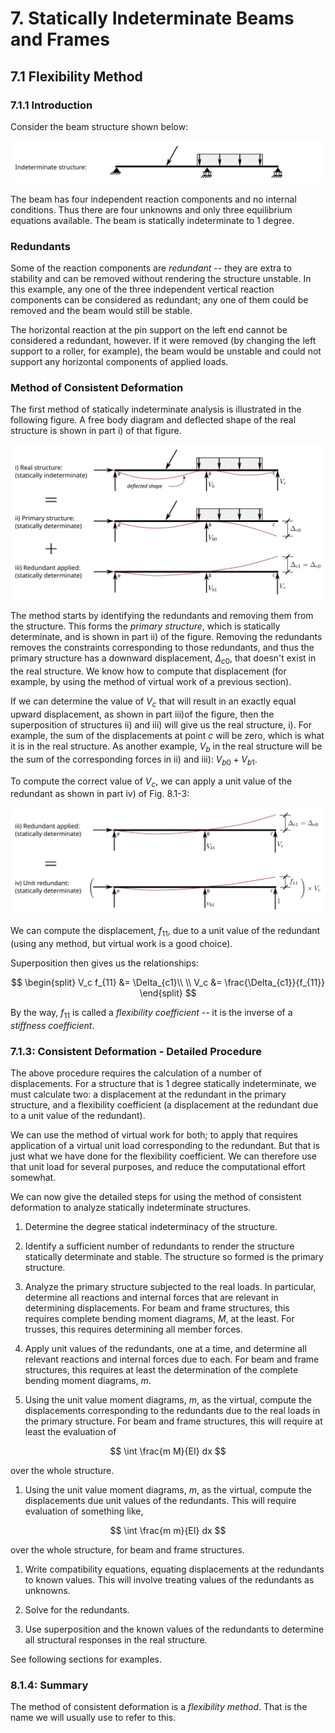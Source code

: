  # 7. Statically Indeterminate Beams and Frames
 
 ## 7.1 Flexibility Method
 
 ### 7.1.1 Introduction
 
 
Consider the beam structure shown below:

![Figure](../../../..//images/sibeams/flexibility/introduction/consistent-deformation-0.svg)

The beam has four independent reaction components and no internal
conditions.  Thus there are four unknowns and only three equilibrium
equations available.  The beam is statically indeterminate to 1
degree.

### Redundants

Some of the reaction components are _redundant_ -- they are extra to
stability and can be removed without rendering the structure unstable.
In this example, any one of the three independent vertical reaction
components can be considered as redundant; any one of them could be
removed and the beam would still be stable.

The horizontal reaction at the pin support on the left end cannot be
considered a redundant, however.  If it were removed (by changing the
left support to a roller, for example), the beam would be unstable and
could not support any horizontal components of applied loads.

### Method of Consistent Deformation

The first method of statically indeterminate analysis is illustrated
in the following figure.  A free body diagram and deflected shape of
the real structure is shown in part i) of that figure.

![Figure](../../../..//images/sibeams/flexibility/introduction/consistent-deformation-1.svg)
 

The method starts by identifying the redundants and removing them from
the structure.  This forms the _primary structure_, which is
statically determinate, and is shown in part ii) of the figure.
Removing the redundants removes the constraints corresponding to those
redundants, and thus the primary structure has a downward
displacement, $\Delta_{c0}$, that doesn't exist in the real
structure.  We know how to compute that displacement (for example, by
using the method of virtual work of a previous section).

If we can determine the value of $V_c$ that will result in an
exactly equal upward displacement, as shown in part iii)of the figure,
then the superposition of structures ii) and iii) will give us the
real structure, i).  For example, the sum of the displacements at
point _c_ will be zero, which is what it is in the real structure.  As
another example, $V_b$ in the real structure will be the sum of
the corresponding forces in ii) and iii): $V_{b0}+V_{b1}$.

To compute the correct value of $V_c$, we can apply a unit value of
the redundant as shown in part iv) of Fig. 8.1-3:

 ![Figure](../../../..//images/sibeams/flexibility/introduction/consistent-deformation-2.svg)

We can compute the displacement, $f_{11}$, due to a unit value of the
redundant (using any method, but virtual work is a good choice).

Superposition then gives us the relationships:

$$
   \begin{split}
   V_c f_{11} &= \Delta_{c1}\\
   \\
   V_c &= \frac{\Delta_{c1}}{f_{11}}
   \end{split}
$$

By the way, $f_{11}$ is called a _flexibility coefficient_ -- it is
the inverse of a _stiffness coefficient_.

### 7.1.3: Consistent Deformation - Detailed Procedure


The above procedure requires the calculation of a number of
displacements.  For a structure that is 1 degree statically
indeterminate, we must calculate two: a displacement at the redundant
in the primary structure, and a flexibility coefficient (a
displacement at the redundant due to a unit value of the redundant).

We can use the method of virtual work for both; to apply that requires
application of a virtual unit load corresponding to the redundant.
But that is just what we have done for the flexibility coefficient.
We can therefore use that unit load for several purposes, and reduce
the computational effort somewhat.

We can now give the detailed steps for using the method of consistent
deformation to analyze statically indeterminate structures.

1. Determine the degree statical indeterminacy of the structure.

1. Identify a sufficient number of redundants to render the structure
   statically determinate and stable.  The structure so formed is the
   primary structure.

1. Analyze the primary structure subjected to the real loads.  In
   particular, determine all reactions and internal forces that are
   relevant in determining displacements.  For beam and frame
   structures, this requires complete bending moment diagrams, $M$, at
   the least.  For trusses, this requires determining all member
   forces.

1. Apply unit values of the redundants, one at a time, and determine
   all relevant reactions and internal forces due to each.  For beam
   and frame structures, this requires at least the determination of
   the complete bending moment diagrams, $m$.

1. Using the unit value moment diagrams, $m$, as the virtual, compute
   the displacements corresponding to the redundants due to the real
   loads in the primary structure.  For beam and frame structures,
   this will require at least the evaluation of
   
$$
      \int \frac{m M}{EI} dx
$$

   over the whole structure.

1. Using the unit value moment diagrams, $m$, as the virtual, compute the displacements due unit values of the redundants.  This will require evaluation of something like,

$$
      \int \frac{m m}{EI} dx
$$

   over the whole structure, for beam and frame structures.

1. Write compatibility equations, equating displacements at the redundants to known values.  This will involve treating values of the redundants as unknowns.

1. Solve for the redundants.

1. Use superposition and the known values of the redundants to determine all structural responses in the real structure.

See following sections for examples.


### 8.1.4: Summary

The method of consistent deformation is a _flexibility method_.  That
is the name we will usually use to refer to this.
